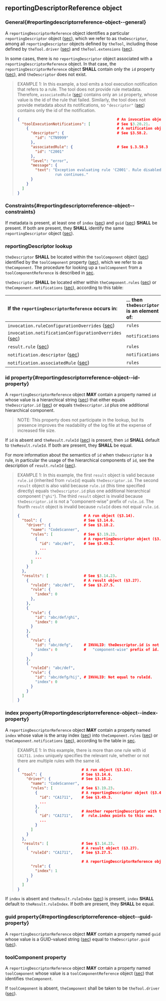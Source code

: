 ## reportingDescriptorReference object

### General{#reportingdescriptorreference-object--general}

A `reportingDescriptorReference` object identifies a particular `reportingDescriptor` object ([sec](#reportingdescriptor-object)), which we refer to as `theDescriptor`, among all `reportingDescriptor` objects defined by `theTool`, including those defined by `theTool.driver` ([sec](#driver-property)) and `theTool.extensions` ([sec](#extensions-property)).

In some cases, there is no `reportingDescriptor` object associated with a `reportingDescriptorReference` object. In that case, the `reportingDescriptorReference` object **SHALL** contain only the `id` property ([sec](#reportingdescriptorreference-object--id-property)), and `theDescriptor` does not exist.

> EXAMPLE 1: In this example, a tool emits a tool execution notification that refers to a rule. The tool does not provide rule metadata. Therefore, `associatedRule` ([sec](#associatedrule-property)) contains only an `id` property, whose value is the id of the rule that failed. Similarly, the tool does not provide metadata about its notifications, so `"descriptor"` ([sec](#notification-object--descriptor-property)) contains only the id of the notification.
> 
> ```json
> {                                            # An invocation object (§3.20).
>   "toolExecutionNotifications": [            # See §3.20.21.
>     {                                        # A notification object (§3.58).
>       "descriptor": {                        # See §3.58.2.
>         "id": "CTN9999"
>       },
>       "associatedRule": {                    # See §.3.58.3
>         "id": "C2001"
>       },
>       "level": "error",
>       "message": {
>         "text": "Exception evaluating rule 'C2001'. Rule disabled;
>                  run continues."
>       }
>     }
>   ]
> }
> ```

### Constraints{#reportingdescriptorreference-object--constraints}

If metadata is present, at least one of `index` ([sec](#reportingdescriptorreference-object--index-property)) and `guid` ([sec](#reportingdescriptorreference-object--guid-property)) **SHALL** be present. If both are present, they **SHALL** identify the same `reportingDescriptor` object ([sec](#reportingdescriptor-object)).

### reportingDescriptor lookup

`theDescriptor` **SHALL** be located within the `toolComponent` object ([sec](#toolcomponent-object)) identified by the `toolComponent` property ([sec](#toolcomponent-property)), which we refer to as `theComponent`. The procedure for looking up a `toolComponent` from a `toolComponentReference` is described in [sec](#toolcomponent-lookup).

`theDescriptor` **SHALL** be located either within `theComponent.rules` ([sec](#rules-property)) or `theComponent.notifications` ([sec](#notifications-property)), according to this table:

| If the `reportingDescriptorReference` occurs in:                                                      | ... then `theDescriptor` is an element of: |
|:------------------------------------------------------------------------------------------------------|:-------------------------------------------|
| `invocation.ruleConfigurationOverrides` ([sec](#ruleconfigurationoverrides-property))                 | `rules`                                    |
| `invocation.notificationConfigurationOverrides` ([sec](#notificationconfigurationoverrides-property)) | `notifications`                            |
| `result.rule` ([sec](#rule-property))                                                                 | `rules`                                    |
| `notification.descriptor` ([sec](#notification-object--descriptor-property))                          | `notifications`                            |
| `notification.associatedRule` ([sec](#associatedrule-property))                                       | `rules`                                    |

### id property{#reportingdescriptorreference-object--id-property}

A `reportingDescriptorReference` object **MAY** contain a property named `id` whose value is a hierarchical string ([sec](#hierarchical-strings)) that either equals `theDescriptor.id` ([sec](#reportingdescriptor-object--id-property)) or equals `theDescriptor.id` plus one additional hierarchical component.

> NOTE: This property does not participate in the lookup, but its presence improves the readability of the log file at the expense of increased file size.

If `id` is absent and `theResult.ruleId` ([sec](#ruleid-property)) is present, then `id` **SHALL** default to `theResult.ruleId`. If both are present, they **SHALL** be equal.

For more information about the semantics of `id` when `theDescriptor` is a rule, in particular the usage of the hierarchical components of `id`, see the description of `result.ruleId` ([sec](#ruleid-property)).

> EXAMPLE 1: In this example, the first `result` object is valid because `rule.id` (inherited from `ruleId`) equals `theDescriptor.id`. The second `result` object is also valid because `rule.id` (this time specified directly) equals `theDescriptor.id` plus one additional hierarchical component (`"ghi"`). The third `result` object is invalid because `theDescriptor.id` is not a "component-wise" prefix of `rule.id`. The fourth `result` object is invalid because `ruleId` does not equal `rule.id`.
> 
> ```json
> {                             # A run object (§3.14).
>   "tool": {                   # See §3.14.6.
>     "driver": {               # See §3.18.2.
>       "name": "CodeScanner",
>       "rules": [              # See §3.19.23.
>         {                     # A reportingDescriptor object (§3.49).
>           "id": "abc/def",    # See §3.49.3.
>           ...
>         },
>         ...
>       ]
>     }
>   },
>   "results": [                # See §3.14.23.
>     {                         # A result object (§3.27).
>       "ruleId": "abc/def",    # See §3.27.5.
>       "rule": {
>         "index": 0
>       },
>     },
>     {
>       "rule": {
>         "id": "abc/def/ghi",
>         "index": 0
>       }
>     },
>     {
>       "rule": {
>         "id": "abc/defg",     # INVALID: theDescriptor.id is not a
>         "index": 0            #   "component-wise" prefix of id.
>       }
>     },
>     {
>       "ruleId": "abc/def",
>       "rule": {
>         "id": "abc/defg/hij", # INVALID: Not equal to ruleId.
>         "index": 0
>       }
>     }
>   ]
> }
> ```

### index property{#reportingdescriptorreference-object--index-property}

A `reportingDescriptorReference` object **MAY** contain a property named `index` whose value is the array index ([sec](#array-indices)) into `theComponent.rules` ([sec](#rules-property)) or `theComponent.notifications` ([sec](#notifications-property)), according to the table in [sec](#reportingdescriptor-lookup).

> EXAMPLE 1: In this example, there is more than one rule with id `CA1711`. `index` uniquely specifies the relevant rule, whether or not there are multiple rules with the same id.
> 
> ```json
> {                            # A run object (§3.14).
>   "tool": {                  # See §3.14.6.
>     "driver": {              # See §3.18.2.
>       "name": "CodeScanner",
>       "rules": [             # See §3.19.23.
>         {                    # A reportingDescriptor object (§3.49).
>           "id": "CA1711",    # See §3.49.3.
>           ...
>         },
>         {                    # Another reportingDescriptor with the same id.
>           "id": "CA1711",    #  rule.index points to this one.
>           ...
>         }
>       ]
>     }
>   },
>   "results": [               # See §3.14.23.
>     {                        # A result object (§3.27).
>       "ruleId": "CA1711",    # See §3.27.5.
> 
>                              # A reportingDescriptorReference object.
>       "rule": {
>         "index": 1
>       }
>     }
>   ]
> }
> ```

If `index` is absent and `theResult.ruleIndex` ([sec](#ruleindex-property)) is present, `index` **SHALL** default to `theResult.ruleIndex`. If both are present, they **SHALL** be equal.

### guid property{#reportingdescriptorreference-object--guid-property}

A `reportingDescriptorReference` object **MAY** contain a property named `guid` whose value is a GUID-valued string ([sec](#guid-valued-strings)) equal to `theDescriptor.guid` ([sec](#reportingdescriptor-object--guid-property)).

### toolComponent property

A `reportingDescriptorReference` object **MAY** contain a property named `toolComponent` whose value is a `toolComponentReference` object ([sec](#toolcomponentreference-object)) that identifies `theComponent`.

If `toolComponent` is absent, `theComponent` shall be taken to be `theTool.driver` ([sec](#driver-property)).
